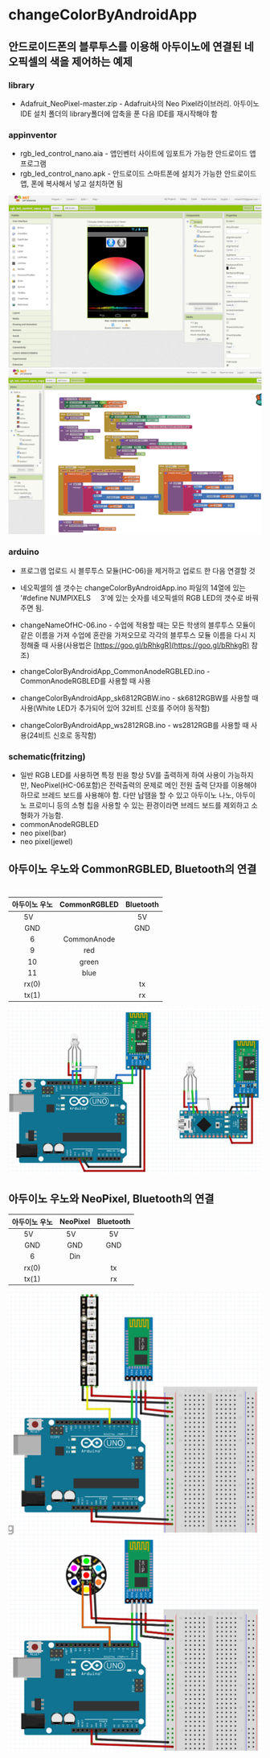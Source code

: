 # changeColorByAndroidApp

## 안드로이드폰의 블루투스를 이용해 아두이노에 연결된 네오픽셀의 색을 제어하는 예제

### library  
- Adafruit_NeoPixel-master.zip - Adafruit사의 Neo Pixel라이브러리. 아두이노IDE 설치 폴더의 library폴더에 압축을 푼 다음 IDE를 재시작해야 함

### appinventor
- rgb_led_control_nano.aia - 앱인벤터 사이트에 임포트가 가능한 안드로이드 앱 프로그램  
- rgb_led_control_nano.apk - 안드로이드 스마트폰에 설치가 가능한 안드로이드앱, 폰에 복사해서 넣고 설치하면 됨  

![](https://github.com/mtinet/changeColorByAndroidApp/blob/master/appInventor/app(design).png?raw=true)  
![](https://github.com/mtinet/changeColorByAndroidApp/blob/master/appInventor/app(blocks).png?raw=true)  

### arduino
- 프로그램 업로드 시 블루투스 모듈(HC-06)을 제거하고 업로드 한 다음 연결할 것  
- 네오픽셀의 셀 갯수는 changeColorByAndroidApp.ino 파일의 14열에 있는 '#define NUMPIXELS      3'에 있는 숫자를 네오픽셀의 RGB LED의 갯수로 바꿔주면 됨.  
- changeNameOfHC-06.ino - 수업에 적용할 때는 모든 학생의 블루투스 모듈이 같은 이름을 가져 수업에 혼란을 가져오므로 각각의 블루투스 모듈 이름을 다시 지정해줄 때 사용(사용법은 [https://goo.gl/bRhkgR](https://goo.gl/bRhkgR) 참조)  

- changeColorByAndroidApp_CommonAnodeRGBLED.ino - CommonAnodeRGBLED를 사용할 때 사용  
- changeColorByAndroidApp_sk6812RGBW.ino - sk6812RGBW를 사용할 때 사용(White LED가 추가되어 있어 32비트 신호를 주어야 동작함)  
- changeColorByAndroidApp_ws2812RGB.ino - ws2812RGB를 사용할 때 사용(24비트 신호로 동작함)  


### schematic(fritzing)
- 일반 RGB LED를 사용하면 특정 핀을 항상 5V를 출력하게 하여 사용이 가능하지만, NeoPixel(HC-06포함)은 전력출력의 문제로 메인 전원 출력 단자를 이용해야 하므로 브레드 보드를 사용해야 함. 다만 납땜을 할 수 있고 아두이노 나노, 아두이노 프로미니 등의 소형 칩을 사용할 수 있는 환경이라면 브레드 보드를 제외하고 소형화가 가능함.
- commonAnodeRGBLED
- neo pixel(bar)
- neo pixel(jewel)

## 아두이노 우노와 CommonRGBLED, Bluetooth의 연결    
| 아두이노 우노  |   CommonRGBLED   | Bluetooth |
| :---------: | :----------: | :-------: |
|     5V      |              |    5V     |
|     GND     |              |    GND    |
|      6      | CommonAnode  |           |
|      9      |     red      |           |
|     10      |    green     |           |
|     11      |     blue     |           |
|    rx(0)    |              |    tx     |
|    tx(1)    |              |    rx     |  

![](https://github.com/mtinet/changeColorByAndroidApp/blob/master/schematic(fritzing)/commonAnodeRGBLED.png?raw=true)  

## 아두이노 우노와 NeoPixel, Bluetooth의 연결    
| 아두이노 우노  |   NeoPixel   | Bluetooth |
| :---------: | :----------: | :-------: |
|     5V      |     5V       |    5V     |
|     GND     |     GND      |    GND    |
|      6      |     Din      |           |
|    rx(0)    |              |    tx     |
|    tx(1)    |              |    rx     |


![](https://github.com/mtinet/changeColorByAndroidApp/blob/master/schematic(fritzing)/neo%20pixel(bar).png?raw=true)  
![](https://github.com/mtinet/changeColorByAndroidApp/blob/master/schematic(fritzing)/neo%20pixel(jewel).png?raw=true)  
